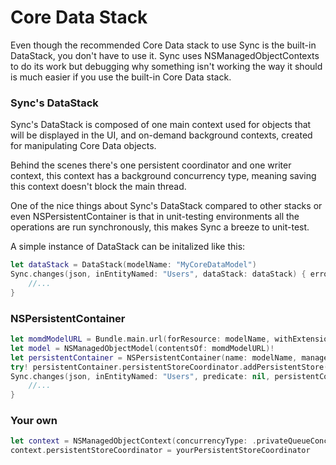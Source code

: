 # Core Data Stack

Even though the recommended Core Data stack to use Sync is the built-in DataStack, you don't have to use it. Sync uses NSManagedObjectContexts to do its work but debugging why something isn't working the way it should is much easier if you use the built-in Core Data stack.

### Sync's DataStack

Sync's DataStack is composed of one main context used for objects that will be displayed in the UI, and on-demand background contexts, created for manipulating Core Data objects.

Behind the scenes there's one persistent coordinator and one writer context, this context has a background concurrency type, meaning saving this context doesn't block the main thread.

One of the nice things about Sync's DataStack compared to other stacks or even NSPersistentContainer is that in unit-testing environments all the operations are run synchronously, this makes Sync a breeze to unit-test.

A simple instance of DataStack can be initalized like this:

```swift
let dataStack = DataStack(modelName: "MyCoreDataModel")
Sync.changes(json, inEntityNamed: "Users", dataStack: dataStack) { error in
    //...
}
```

### NSPersistentContainer

```swift
let momdModelURL = Bundle.main.url(forResource: modelName, withExtension: "momd")!
let model = NSManagedObjectModel(contentsOf: momdModelURL)!
let persistentContainer = NSPersistentContainer(name: modelName, managedObjectModel: model)
try! persistentContainer.persistentStoreCoordinator.addPersistentStore(ofType: NSInMemoryStoreType, configurationName: nil, at: nil, options: nil)
Sync.changes(json, inEntityNamed: "Users", predicate: nil, persistentContainer: persistentContainer) { error in
    //...
}
```

### Your own
```swift
let context = NSManagedObjectContext(concurrencyType: .private​Queue​Concurrency​Type)
context.persistentStoreCoordinator = yourPersistentStoreCoordinator

```
